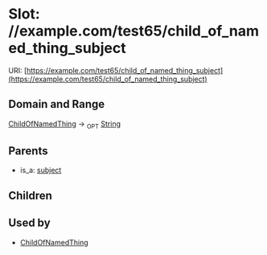 
# Slot: //example.com/test65/child_of_named_thing_subject




URI: [https://example.com/test65/child_of_named_thing_subject](https://example.com/test65/child_of_named_thing_subject)


## Domain and Range

[ChildOfNamedThing](ChildOfNamedThing.md) ->  <sub>OPT</sub>
 [String](types/String.md)

## Parents

 *  is_a: [subject](subject.md)

## Children


## Used by

 * [ChildOfNamedThing](ChildOfNamedThing.md)
